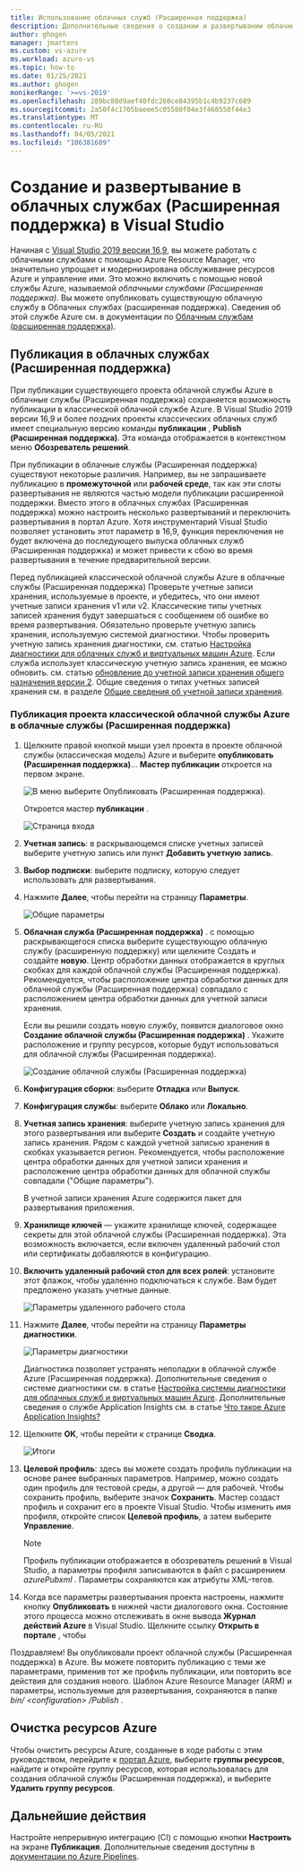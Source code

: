 ```yaml
---
title: Использование облачных служб (Расширенная поддержка)
description: Дополнительные сведения о создании и развертывании облачных служб (Расширенная поддержка) с помощью Azure Resource Manager с Visual Studio
author: ghogen
manager: jmartens
ms.custom: vs-azure
ms.workload: azure-vs
ms.topic: how-to
ms.date: 01/25/2021
ms.author: ghogen
monikerRange: '>=vs-2019'
ms.openlocfilehash: 289bc88d9aef40fdc260ce84395b1c4b9237c689
ms.sourcegitcommit: 2a50f4c1705baeee5c05580f04e3f468550f44e3
ms.translationtype: MT
ms.contentlocale: ru-RU
ms.lasthandoff: 04/05/2021
ms.locfileid: "106381609"
---
```

# <a name="create-and-deploy-to-cloud-services-extended-support-in-visual-studio"></a>Создание и развертывание в облачных службах (Расширенная поддержка) в Visual Studio

Начиная с [Visual Studio 2019 версии 16,9](https://visualstudio.microsoft.com/vs/), вы можете работать с облачными службами с помощью Azure Resource Manager, что значительно упрощает и модернизирована обслуживание ресурсов Azure и управление ими. Это можно включить с помощью новой службы Azure, называемой *облачными службами (Расширенная поддержка)*. Вы можете опубликовать существующую облачную службу в Облачных службах (расширенная поддержка). Сведения об этой службе Azure см. в документации по [Облачным службам (расширенная поддержка)](/azure/cloud-services-extended-support/overview).

## <a name="publish-to-cloud-services-extended-support"></a>Публикация в облачных службах (Расширенная поддержка)

При публикации существующего проекта облачной службы Azure в облачные службы (Расширенная поддержка) сохраняется возможность публикации в классической облачной службе Azure. В Visual Studio 2019 версии 16,9 и более поздних проекты классических облачных служб имеет специальную версию команды **публикации** , **Publish (Расширенная поддержка)**. Эта команда отображается в контекстном меню **Обозреватель решений**.

При публикации в облачные службы (Расширенная поддержка) существуют некоторые различия. Например, вы не запрашиваете публикацию в **промежуточной** или **рабочей среде**, так как эти слоты развертывания не являются частью модели публикации расширенной поддержки. Вместо этого в облачных службах (Расширенная поддержка) можно настроить несколько развертываний и переключить развертывания в портал Azure. Хотя инструментарий Visual Studio позволяет установить этот параметр в 16,9, функция переключения не будет включена до последующего выпуска облачных служб (Расширенная поддержка) и может привести к сбою во время развертывания в течение предварительной версии.

Перед публикацией классической облачной службы Azure в облачные службы (Расширенная поддержка) Проверьте учетные записи хранения, используемые в проекте, и убедитесь, что они имеют учетные записи хранения v1 или v2. Классические типы учетных записей хранения будут завершаться с сообщением об ошибке во время развертывания. Обязательно проверьте учетную запись хранения, используемую системой диагностики. Чтобы проверить учетную запись хранения диагностики, см. статью [Настройка диагностики для облачных служб и виртуальных машин Azure](vs-azure-tools-diagnostics-for-cloud-services-and-virtual-machines.md). Если служба использует классическую учетную запись хранения, ее можно обновить. см. статью [обновление до учетной записи хранения общего назначения версии 2](/azure/storage/common/storage-account-upgrade?tabs=azure-portal).  Общие сведения о типах учетных записей хранения см. в разделе [Общие сведения об учетной записи хранения](/azure/storage/common/storage-account-overview).

### <a name="to-publish-a-classic-azure-cloud-service-project-to-cloud-services-extended-support"></a>Публикация проекта классической облачной службы Azure в облачные службы (Расширенная поддержка)

1. Щелкните правой кнопкой мыши узел проекта в проекте облачной службы (классическая модель) Azure и выберите **опубликовать (Расширенная поддержка)**... **Мастер публикации** откроется на первом экране.

   ![В меню выберите Опубликовать (Расширенная поддержка).](./media/cloud-services-extended-support/publish-commands-on-menu.png)

   Откроется мастер **публикации** .

   ![Страница входа](./media/cloud-services-extended-support/publish-step1.png)

1. **Учетная запись**: в раскрывающемся списке учетных записей выберите учетную запись или пункт **Добавить учетную запись**.

1. **Выбор подписки**: выберите подписку, которую следует использовать для развертывания.

1. Нажмите **Далее**, чтобы перейти на страницу **Параметры**.

   ![Общие параметры](./media/cloud-services-extended-support/publish-settings.png)

1. **Облачная служба (Расширенная поддержка)** . с помощью раскрывающегося списка выберите существующую облачную службу (расширенную поддержку) или щелкните Создать и создайте **новую**. Центр обработки данных отображается в круглых скобках для каждой облачной службы (Расширенная поддержка). Рекомендуется, чтобы расположение центра обработки данных для облачной службы (Расширенная поддержка) совпадало с расположением центра обработки данных для учетной записи хранения.

   Если вы решили создать новую службу, появится диалоговое окно **Создание облачной службы (Расширенная поддержка)** . Укажите расположение и группу ресурсов, которые будут использоваться для облачной службы (Расширенная поддержка).

   ![Создание облачной службы (Расширенная поддержка)](./media/cloud-services-extended-support/extended-support-dialog.png)

1. **Конфигурация сборки**: выберите **Отладка** или **Выпуск**.

1. **Конфигурация службы**: выберите **Облако** или **Локально**.

1. **Учетная запись хранения**: выберите учетную запись хранения для этого развертывания или выберите **Создать** и создайте учетную запись хранения. Рядом с каждой учетной записью хранения в скобках указывается регион. Рекомендуется, чтобы расположение центра обработки данных для учетной записи хранения и расположение центра обработки данных для облачной службы совпадали ("Общие параметры").

   В учетной записи хранения Azure содержится пакет для развертывания приложения.

1. **Хранилище ключей** — укажите хранилище ключей, содержащее секреты для этой облачной службы (Расширенная поддержка). Эта возможность включается, если включен удаленный рабочий стол или сертификаты добавляются в конфигурацию.

1. **Включить удаленный рабочий стол для всех ролей**: установите этот флажок, чтобы удаленно подключаться к службе. Вам будет предложено указать учетные данные.

   ![Параметры удаленного рабочего стола](./media/cloud-services-extended-support/remote-desktop-configuration.png)

1. Нажмите **Далее**, чтобы перейти на страницу **Параметры диагностики**.

   ![Параметры диагностики](./media/cloud-services-extended-support/diagnostics-settings.png)

   Диагностика позволяет устранять неполадки в облачной службе Azure (Расширенная поддержка). Дополнительные сведения о системе диагностики см. в статье [Настройка системы диагностики для облачных служб и виртуальных машин Azure](./vs-azure-tools-diagnostics-for-cloud-services-and-virtual-machines.md). Дополнительные сведения о службе Application Insights см. в статье [Что такое Azure Application Insights?](/azure/application-insights/app-insights-overview)

1. Щелкните **ОК**, чтобы перейти к странице **Сводка**.

   ![Итоги](./media/cloud-services-extended-support/publish-summary.png)

1. **Целевой профиль**: здесь вы можете создать профиль публикации на основе ранее выбранных параметров. Например, можно создать один профиль для тестовой среды, а другой — для рабочей. Чтобы сохранить профиль, выберите значок **Сохранить**. Мастер создаст профиль и сохранит его в проекте Visual Studio. Чтобы изменить имя профиля, откройте список **Целевой профиль**, а затем выберите **Управление**.

   > [!Note]
   > Профиль публикации отображается в обозреватель решений в Visual Studio, а параметры профиля записываются в файл с расширением *azurePubxml* . Параметры сохраняются как атрибуты XML-тегов.

1. Когда все параметры развертывания проекта настроены, нажмите кнопку **Опубликовать** в нижней части диалогового окна. Состояние этого процесса можно отслеживать в окне вывода **Журнал действий Azure** в Visual Studio. Щелкните ссылку **Открыть в портале** , чтобы 

Поздравляем! Вы опубликовали проект облачной службы (Расширенная поддержка) в Azure. Вы можете повторить публикацию с теми же параметрами, применив тот же профиль публикации, или повторить все действия для создания нового. Шаблон Azure Resource Manager (ARM) и параметры, используемые для развертывания, сохраняются в папке *bin/ \<configuration\> /Publish* .

## <a name="clean-up-azure-resources"></a>Очистка ресурсов Azure

Чтобы очистить ресурсы Azure, созданные в ходе работы с этим руководством, перейдите к [портал Azure](https://portal.azure.com), выберите **группы ресурсов**, найдите и откройте группу ресурсов, которая использовалась для создания облачной службы (Расширенная поддержка), и выберите **Удалить группу ресурсов**.

## <a name="next-steps"></a>Дальнейшие действия

Настройте непрерывную интеграцию (CI) с помощью кнопки **Настроить** на экране **Публикация**. Дополнительные сведения доступны в [документации по Azure Pipelines](/azure/devops/pipelines/?view=azure-devops&preserve-view=true).

